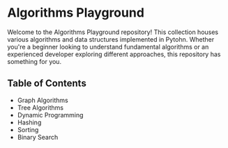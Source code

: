 # Algorithms Playground
Welcome to the Algorithms Playground repository! This collection houses various algorithms and data structures implemented in Pytohn. Whether you're a beginner looking to understand fundamental algorithms or an experienced developer exploring different approaches, this repository has something for you.

## Table of Contents
- Graph Algorithms
- Tree Algorithms
- Dynamic Programming
- Hashing
- Sorting
- Binary Search
